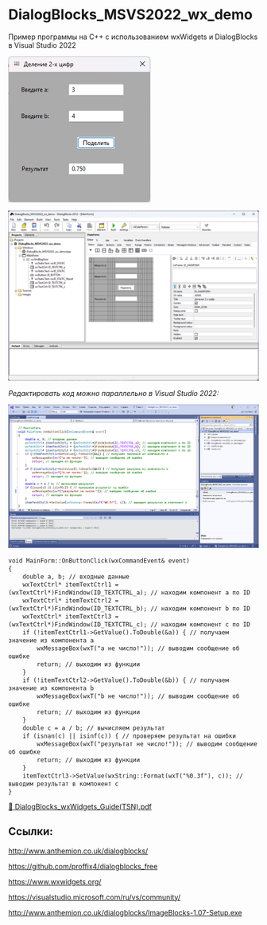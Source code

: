 # DialogBlocks_MSVS2022_wx_demo
Пример программы на C++ с использованием wxWidgets и DialogBlocks в Visual Studio 2022

![srcreenshot](screenshot1.png)

![srcreenshot](screenshot2.png)

*Редактировать код можно параллельно в Visual Studio 2022:*

![srcreenshot](screenshot3.png)

```
void MainForm::OnButtonClick(wxCommandEvent& event)
{
	double a, b; // входные данные
	wxTextCtrl* itemTextCtrl1 = (wxTextCtrl*)FindWindow(ID_TEXTCTRL_a); // находим компонент a по ID
	wxTextCtrl* itemTextCtrl2 = (wxTextCtrl*)FindWindow(ID_TEXTCTRL_b); // находим компонент b по ID
	wxTextCtrl* itemTextCtrl3 = (wxTextCtrl*)FindWindow(ID_TEXTCTRL_c); // находим компонент c по ID
	if (!itemTextCtrl1->GetValue().ToDouble(&a)) { // получаем значение из компонента a
		wxMessageBox(wxT("a не число!")); // выводим сообщение об ошибке
		return; // выходим из функции
	}
	if (!itemTextCtrl2->GetValue().ToDouble(&b)) { // получаем значение из компонента b
		wxMessageBox(wxT("b не число!")); // выводим сообщение об ошибке
		return; // выходим из функции
	}
	double c = a / b; // вычисляем результат
	if (isnan(c) || isinf(c)) { // проверяем результат на ошибки
		wxMessageBox(wxT("результат не число!")); // выводим сообщение об ошибке
		return; // выходим из функции
	}
	itemTextCtrl3->SetValue(wxString::Format(wxT("%0.3f"), c)); // выводим результат в компонент c
}
```

[📄 DialogBlocks_wxWidgets_Guide(TSN).pdf](DialogBlocks_wxWidgets_Guide(TSN).pdf)


## Ссылки:

http://www.anthemion.co.uk/dialogblocks/

https://github.com/proffix4/dialogblocks_free

https://www.wxwidgets.org/

https://visualstudio.microsoft.com/ru/vs/community/

http://www.anthemion.co.uk/dialogblocks/ImageBlocks-1.07-Setup.exe
